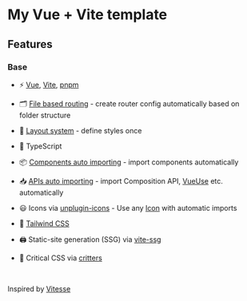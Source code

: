 # My Vue + Vite template

## Features
### Base
- ⚡️ [Vue](https://vuejs.org/), [Vite](https://vitejs.dev/), [pnpm](https://pnpm.io/)

- 🗂 [File based routing](https://github.com/hannoeru/vite-plugin-pages) - create router config automatically based on folder structure

- 📑 [Layout system](https://github.com/JohnCampionJr/vite-plugin-vue-layouts) - define styles once

- 🦾 TypeScript

- 📦 [Components auto importing](https://github.com/antfu/unplugin-vue-components) - import components automatically

- 📥 [APIs auto importing](https://github.com/antfu/unplugin-auto-import) - import Composition API, [VueUse](https://vueuse.org/functions.html) etc. automatically

- 😃 Icons via [unplugin-icons](https://github.com/antfu/unplugin-icons) - Use any [Icon](https://icones.js.org/) with automatic imports

- 🎨 [Tailwind CSS](https://tailwindcss.com/)

- 🖨 Static-site generation (SSG) via [vite-ssg](https://github.com/antfu/vite-ssg)

- 🦔 Critical CSS via [critters](https://github.com/GoogleChromeLabs/critters)

<br>

Inspired by [Vitesse](https://github.com/antfu/vitesse/)
